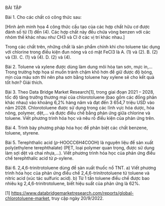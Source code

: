 BÀI TẬP

Bài 1. Cho các chất có công thức sau:

[Hình ảnh minh họa 4 công thức cấu tạo của các hợp chất hữu cơ được đánh số từ (1) đến (4). Các hợp chất này đều chứa vòng benzen với các nhóm thế khác nhau như CH3 và Cl ở các vị trí khác nhau.]

Trong các chất trên, những chất là sản phẩm chính khi cho toluene tác dụng với chlorine trong điều kiện đun nóng và có mặt FeCl3 là
A. (1) và (2).     B. (2) và (3).     C. (1) và (4).     D. (2) và (4).

Bài 2. Toluene và xylene được dùng làm dung môi hòa tan sơn, mực in,... Trong trường hợp họa sĩ muốn tránh chậm khô hơn để giữ được độ bóng, mịn của màu sơn thì nên pha sơn bằng toluene hay xylene sẽ cho kết quả tốt hơn? Giải thích.

Bài 3. Theo Data Bridge Market Research[1], trong giai đoạn 2021 – 2028, tốc độ tăng trưởng thương mại của chlorotoluene (bao gồm các đồng phân khác nhau) vào khoảng 6,2% hàng năm và đạt đến 3 654,7 triệu USD vào năm 2028. Chlorotoluene được sử dụng trong các lĩnh vực hóa dược, hóa nông, polymer, dệt,... và được điều chế bằng phản ứng giữa chlorine và toluene. Viết phương trình hóa học và nêu rõ điều kiện của phản ứng trên.

Bài 4. Trình bày phương pháp hóa học để phân biệt các chất benzene, toluene, styrene.

Bài 5. Terephthalic acid ($p$-HOOCC6H4COOH) là nguyên liệu để sản xuất poly(ethylene terephthalate) (PET, loại polymer quan trọng, được sử dụng làm sợi dệt và chai nhựa,...). Viết phương trình hóa học của phản ứng điều chế terephthalic acid từ $p$-xylene.

Bài 6. 2,4,6-trinitrotoluene dùng để sản xuất thuốc nổ TNT.
a) Viết phương trình hóa học của phản ứng điều chế 2,4,6-trinitrotoluene từ toluene và nitric acid (xúc tác sulfuric acid).
b) Từ 1 tấn toluene điều chế được bao nhiêu kg 2,4,6-trinitrotoluene, biết hiệu suất của phản ứng là 62%.

[1] https://www.databridgemarketresearch.com/reports/global-chlorotoluene-market, truy cập ngày 20/9/2022.